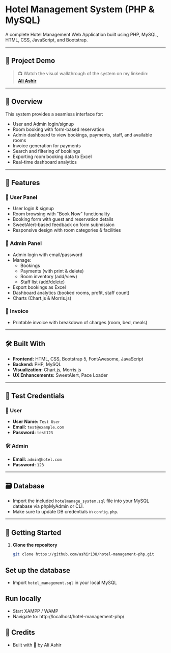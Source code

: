 # Hotel Management System (PHP & MySQL)

A complete Hotel Management Web Application built using PHP, MySQL, HTML, CSS, JavaScript, and Bootstrap.

---

## 🎥 Project Demo

> 📺 Watch the visual walkthrough of the system on my linkedin:  
> **[Ali Ashir]()**  

---

## 🏨 Overview

This system provides a seamless interface for:
- User and Admin login/signup
- Room booking with form-based reservation
- Admin dashboard to view bookings, payments, staff, and available rooms
- Invoice generation for payments
- Search and filtering of bookings
- Exporting room booking data to Excel
- Real-time dashboard analytics

---

## 📁 Features

### 👤 User Panel
- User login & signup
- Room browsing with "Book Now" functionality
- Booking form with guest and reservation details
- SweetAlert-based feedback on form submission
- Responsive design with room categories & facilities

### 🔐 Admin Panel
- Admin login with email/password
- Manage:
  - Bookings
  - Payments (with print & delete)
  - Room inventory (add/view)
  - Staff list (add/delete)
- Export bookings as Excel
- Dashboard analytics (booked rooms, profit, staff count)
- Charts (Chart.js & Morris.js)

### 🧾 Invoice
- Printable invoice with breakdown of charges (room, bed, meals)

---

## 🛠️ Built With
- **Frontend:** HTML, CSS, Bootstrap 5, FontAwesome, JavaScript
- **Backend:** PHP, MySQL
- **Visualization:** Chart.js, Morris.js
- **UX Enhancements:** SweetAlert, Pace Loader

---

## 🧪 Test Credentials

### 👤 User
- **User Name:** `Test User`
- **Email:** `test@example.com`
- **Password:** `test123`

### 🛠️ Admin
- **Email:** `admin@hotel.com`
- **Password:** `123`

---

## 🗃️ Database

- Import the included `hotelmanage_system.sql` file into your MySQL database via phpMyAdmin or CLI.
- Make sure to update DB credentials in `config.php`.

---

## 🚀 Getting Started

1. **Clone the repository**
   ```bash
   git clone https://github.com/ashir138/hotel-management-php.git

## Set up the database

- Import `hotel_management.sql` in your local MySQL

## Run locally

- Start XAMPP / WAMP
- Navigate to: http://localhost/hotel-management-php/

## 🙌 Credits
- Built with 💙 by Ali Ashir

